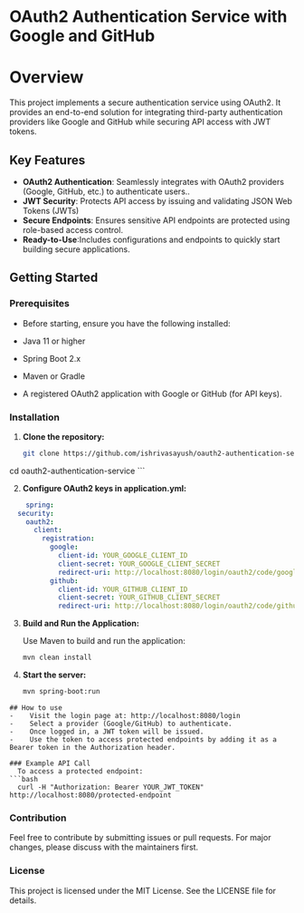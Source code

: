 # OAuth2 Authentication Service with Google and GitHub

# Overview
This project implements a secure authentication service using OAuth2. It provides an end-to-end solution for integrating third-party authentication providers like Google and GitHub while securing API access with JWT tokens.

## Key Features

- **OAuth2 Authentication**: Seamlessly integrates with OAuth2 providers (Google, GitHub, etc.) to authenticate users..
- **JWT Security**: Protects API access by issuing and validating JSON Web Tokens (JWTs)
- **Secure Endpoints**: Ensures sensitive API endpoints are protected using role-based access control.
- **Ready-to-Use**:Includes configurations and endpoints to quickly start building secure applications.

## Getting Started

### Prerequisites

- Before starting, ensure you have the following installed:

-    Java 11 or higher
-    Spring Boot 2.x
-    Maven or Gradle
-    A registered OAuth2 application with Google or GitHub (for API keys).
### Installation

1. **Clone the repository:**

    ```bash
    git clone https://github.com/ishrivasayush/oauth2-authentication-service.git
cd oauth2-authentication-service
    ```

2. **Configure OAuth2 keys in application.yml:**

```yaml
    spring:
  security:
    oauth2:
      client:
        registration:
          google:
            client-id: YOUR_GOOGLE_CLIENT_ID
            client-secret: YOUR_GOOGLE_CLIENT_SECRET
            redirect-uri: http://localhost:8080/login/oauth2/code/google
          github:
            client-id: YOUR_GITHUB_CLIENT_ID
            client-secret: YOUR_GITHUB_CLIENT_SECRET
            redirect-uri: http://localhost:8080/login/oauth2/code/github
 ```

3. **Build and Run the Application:**

    Use Maven to build and run the application:

    ```bash
    mvn clean install
    ```

4. **Start the server:**
    ```bash
    mvn spring-boot:run
  ```
## How to use
-    Visit the login page at: http://localhost:8080/login
-    Select a provider (Google/GitHub) to authenticate.
-    Once logged in, a JWT token will be issued.
-    Use the token to access protected endpoints by adding it as a Bearer token in the Authorization header.
    
### Example API Call
    To access a protected endpoint:
```bash
    curl -H "Authorization: Bearer YOUR_JWT_TOKEN" http://localhost:8080/protected-endpoint
```
### Contribution
Feel free to contribute by submitting issues or pull requests. For major changes, please discuss with the maintainers first.
### License
This project is licensed under the MIT License. See the LICENSE file for details.
